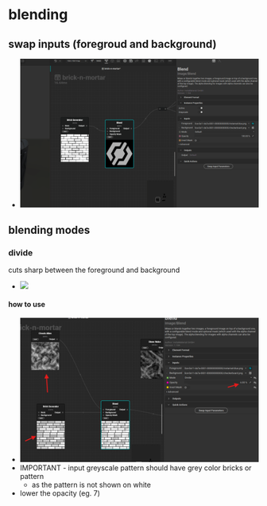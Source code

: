 # blending

## swap inputs (foregroud and background)

- <img src="./images/blend-nodes/swap-input-blend-node.gif">

## blending modes

### divide

cuts sharp between the foreground and background

- <img src="./images/blend-nodes/blend-mode-divide-result.gif">

#### how to use

- <img src="./images/blend-nodes/setup-blend-mode-divide.png">
- IMPORTANT - input greyscale pattern should have grey color bricks or pattern
  - as the pattern is not shown on white
- lower the opacity (eg. 7)
